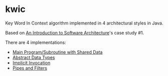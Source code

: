 # kwic

Key Word In Context algorithm implemented in 4 architectural styles in Java.

Based on [An Introduction to Software Architecture](http://www.cs.cmu.edu/afs/cs/project/vit/ftp/pdf/intro_softarch.pdf)'s case study #1.

There are 4 implementations:
- [Main Program/Subroutine with Shared Data](https://github.com/klimesf/kwic/tree/master/01-shared-data)
- [Abstract Data Types](https://github.com/klimesf/kwic/tree/master/02-abstract-data-types)
- [Implicit Invocation](https://github.com/klimesf/kwic/tree/master/03-implicit-invocation)
- [Pipes and Filters](https://github.com/klimesf/kwic/tree/master/04-pipes-filters)
